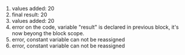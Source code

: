 1. values added: 20
2. final result: 20
3. values added: 20
4. error on the code, variable "result" is declared in previous block, it's now beyong the block scope.
5. error, constant variable can not be reassigned
6. error, constant variable can not be reassigned

